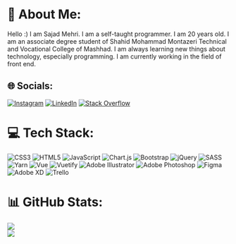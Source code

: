# 💫 About Me:
Hello :)
I am Sajad Mehri.
I am a self-taught programmer.
I am 20 years old.
I am an associate degree student of Shahid Mohammad Montazeri Technical and Vocational College of Mashhad.
I am always learning new things about technology, especially programming.
I am currently working in the field of front end.



## 🌐 Socials:
[![Instagram](https://img.shields.io/badge/Instagram-%23E4405F.svg?logo=Instagram&logoColor=white)](https://instagram.com/sajad.mhr-942910245) [![LinkedIn](https://img.shields.io/badge/LinkedIn-%230077B5.svg?logo=linkedin&logoColor=white)](https://linkedin.com/in/sajad-mehri-942910245) [![Stack Overflow](https://img.shields.io/badge/-Stackoverflow-FE7A16?logo=stack-overflow&logoColor=white)](https://stackoverflow.com/users/14821771) 

# 💻 Tech Stack:
![CSS3](https://img.shields.io/badge/css3-%231572B6.svg?style=flat&logo=css3&logoColor=white) ![HTML5](https://img.shields.io/badge/html5-%23E34F26.svg?style=flat&logo=html5&logoColor=white) ![JavaScript](https://img.shields.io/badge/javascript-%23323330.svg?style=flat&logo=javascript&logoColor=%23F7DF1E) ![Chart.js](https://img.shields.io/badge/chart.js-F5788D.svg?style=flat&logo=chart.js&logoColor=white) ![Bootstrap](https://img.shields.io/badge/bootstrap-%23563D7C.svg?style=flat&logo=bootstrap&logoColor=white) ![jQuery](https://img.shields.io/badge/jquery-%230769AD.svg?style=flat&logo=jquery&logoColor=white) ![SASS](https://img.shields.io/badge/SASS-hotpink.svg?style=flat&logo=SASS&logoColor=white) ![Yarn](https://img.shields.io/badge/yarn-%232C8EBB.svg?style=flat&logo=yarn&logoColor=white) ![Vue](https://img.shields.io/badge/vue.js-%234FC08D.svg?style=flat&logo=vue.js&logoColor=white) ![Vuetify](https://img.shields.io/badge/vuetify-%231867C0.svg?style=flat&logo=vuetify&logoColor=white) ![Adobe Illustrator](https://img.shields.io/badge/adobeillustrator-%23FF9A00.svg?style=flat&logo=adobeillustrator&logoColor=white) ![Adobe Photoshop](https://img.shields.io/badge/adobephotoshop-%2331A8FF.svg?style=flat&logo=adobephotoshop&logoColor=white) 	![Figma](https://img.shields.io/badge/figma-%23F24E1E.svg?style=flat&logo=figma&logoColor=white) ![Adobe XD](https://img.shields.io/badge/Adobe%20XD-470137?style=flat&logo=Adobe%20XD&logoColor=#FF61F6) ![Trello](https://img.shields.io/badge/Trello-%23026AA7.svg?style=flat&logo=Trello&logoColor=white)
# 📊 GitHub Stats:
![](https://github-readme-stats.vercel.app/api?username=sajad-mhr&theme=react&hide_border=false&include_all_commits=false&count_private=false)<br>
[![](https://visitcount.itsvg.in/api?id=sajad-mhr&icon=7&color=4)](https://visitcount.itsvg.in)
